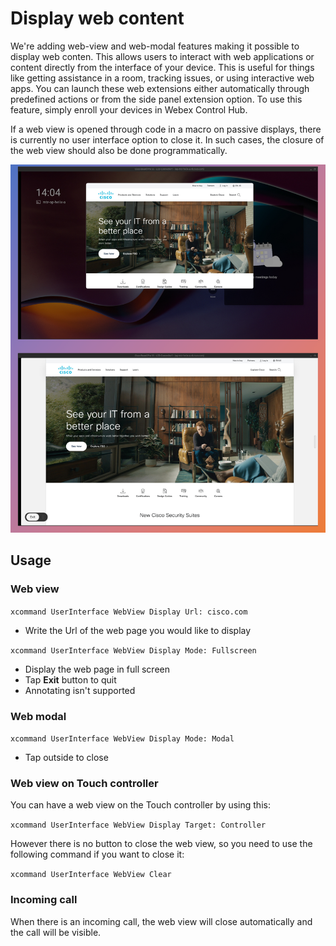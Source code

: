 # Display web content 

We're adding web-view and web-modal features making it possible to display web conten. This allows users to interact with web applications or content directly from the interface of your device.
This is useful for things like getting assistance in a room, tracking issues, or using interactive web apps. You can launch these web extensions either automatically through predefined actions or from the side panel extension option. To use this feature, simply enroll your devices in Webex Control Hub.

If a web view is opened through code in a macro on passive displays, there is currently no user interface option to close it. In such cases, the closure of the web view should also be done programmatically.

<img src="/doc/images/MTR/WebView.png" width="600"/>

## Usage
### Web view

`xcommand UserInterface WebView Display Url: cisco.com`

*  Write the Url of the web page you would like to display

`xcommand UserInterface WebView Display Mode: Fullscreen`

*    Display the web page in full screen
*    Tap **Exit** button to quit
*    Annotating isn't supported

### Web modal

`xcommand UserInterface WebView Display Mode: Modal`

*  Tap outside to close

### Web view on Touch controller

You can have a web view on the Touch controller by using this: 

`xcommand UserInterface WebView Display Target: Controller`

However there is no button to close the web view, so you need to use the following command if you want to close it: 

`xcommand UserInterface WebView Clear`

### Incoming call

When there is an incoming call, the web view will close automatically and the call will be visible.

